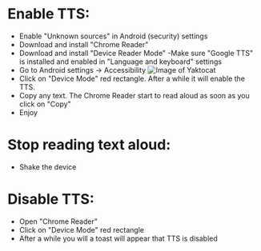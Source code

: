 # Enable TTS:
- Enable "Unknown sources" in Android (security) settings
- Download and install "Chrome Reader"
- Download and install "Device Reader Mode"
-Make sure "Google TTS" is installed and enabled in "Language and keyboard" settings
- Go to Android settings -> Accessibility
![Image of Yaktocat](https://octodex.github.com/images/yaktocat.png)
- Click on "Device Mode" red rectangle. After a while it will enable the TTS.
- Copy any text. The Chrome Reader start to read aloud as soon as you click on "Copy"
- Enjoy

# Stop reading text aloud:
- Shake the device

# Disable TTS:
- Open "Chrome Reader"
- Click on "Device Mode" red rectangle
- After a while you will a toast will appear that TTS is disabled